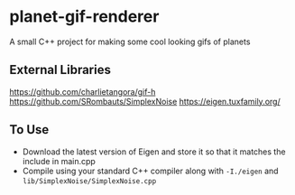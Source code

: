 # planet-gif-renderer
A small C++ project for making some cool looking gifs of planets


## External Libraries
https://github.com/charlietangora/gif-h
https://github.com/SRombauts/SimplexNoise
https://eigen.tuxfamily.org/

## To Use
- Download the latest version of Eigen and store it so that it matches the include in main.cpp
- Compile using your standard C++ compiler along with `-I./eigen` and `lib/SimplexNoise/SimplexNoise.cpp`